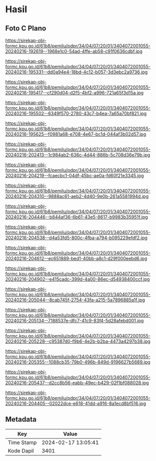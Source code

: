 # Hasil

## Foto C Plano

https://sirekap-obj-formc.kpu.go.id/61b8/pemilu/pdpr/34/04/07/20/01/3404072001055-20240216-192619--1968e1c0-54ad-4ffe-ab58-c91f0636cdbf.jpg

https://sirekap-obj-formc.kpu.go.id/61b8/pemilu/pdpr/34/04/07/20/01/3404072001055-20240216-195331--dd0a94e4-18bd-4c12-b057-3d3ebc2a9736.jpg

https://sirekap-obj-formc.kpu.go.id/61b8/pemilu/pdpr/34/04/07/20/01/3404072001055-20240216-195417--cf290d04-d2f5-4bf2-a996-721a65f3d15a.jpg

https://sirekap-obj-formc.kpu.go.id/61b8/pemilu/pdpr/34/04/07/20/01/3404072001055-20240216-195502--6349f570-2780-43c7-b4ea-7a65a70bf821.jpg

https://sirekap-obj-formc.kpu.go.id/61b8/pemilu/pdpr/34/04/07/20/01/3404072001055-20240216-195625--f0981a68-e708-4e67-bc1d-044af3b02d57.jpg

https://sirekap-obj-formc.kpu.go.id/61b8/pemilu/pdpr/34/04/07/20/01/3404072001055-20240216-202413--1c984ab2-636c-4d44-886b-5c708d36e79b.jpg

https://sirekap-obj-formc.kpu.go.id/61b8/pemilu/pdpr/34/04/07/20/01/3404072001055-20240216-204219--fcaecbc1-04df-45bc-ae0a-fd60f21e3345.jpg

https://sirekap-obj-formc.kpu.go.id/61b8/pemilu/pdpr/34/04/07/20/01/3404072001055-20240216-204310--9888ac61-aeb2-4d40-9e0b-261a5581994d.jpg

https://sirekap-obj-formc.kpu.go.id/61b8/pemilu/pdpr/34/04/07/20/01/3404072001055-20240216-204446--b844af36-6b61-43e5-8617-b9983b35951f.jpg

https://sirekap-obj-formc.kpu.go.id/61b8/pemilu/pdpr/34/04/07/20/01/3404072001055-20240216-204538--d4a53fd5-800c-4fba-a794-b095229efdf2.jpg

https://sirekap-obj-formc.kpu.go.id/61b8/pemilu/pdpr/34/04/07/20/01/3404072001055-20240216-204612--ec651889-bed1-40bb-a8c1-d29f000eebd6.jpg

https://sirekap-obj-formc.kpu.go.id/61b8/pemilu/pdpr/34/04/07/20/01/3404072001055-20240216-204902--e415cadc-399d-4a00-86ec-d54938400ccf.jpg

https://sirekap-obj-formc.kpu.go.id/61b8/pemilu/pdpr/34/04/07/20/01/3404072001055-20240216-205044--8cab745f-2754-43fa-a215-5a7896885a1f.jpg

https://sirekap-obj-formc.kpu.go.id/61b8/pemilu/pdpr/34/04/07/20/01/3404072001055-20240216-205134--7188537e-dfc7-41c9-83f4-5d28afebd001.jpg

https://sirekap-obj-formc.kpu.go.id/61b8/pemilu/pdpr/34/04/07/20/01/3404072001055-20240216-205228--c95387d0-f9b6-4e2b-b2ba-4473a4297b38.jpg

https://sirekap-obj-formc.kpu.go.id/61b8/pemilu/pdpr/34/04/07/20/01/3404072001055-20240216-205355--1088cb35-79b0-496b-849d-9196627b5689.jpg

https://sirekap-obj-formc.kpu.go.id/61b8/pemilu/pdpr/34/04/07/20/01/3404072001055-20240216-205437--d2cc8b56-eabb-49ec-b429-02f1bf088028.jpg

https://sirekap-obj-formc.kpu.go.id/61b8/pemilu/pdpr/34/04/07/20/01/3404072001055-20240216-204405--02022dce-e618-41dd-a916-8a1ecd8bf516.jpg


## Metadata

| Key        | Value               |
| ---------- | ------------------- |
| Time Stamp | 2024-02-17 13:05:41 |
| Kode Dapil | 3401                |



